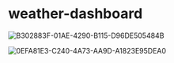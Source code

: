 # weather-dashboard

![B302883F-01AE-4290-B115-D96DE505484B](https://user-images.githubusercontent.com/105461444/177450874-a5e02d94-b04d-4fe0-bc12-76aad2e0a765.jpeg)

![0EFA81E3-C240-4A73-AA9D-A1823E95DEA0](https://user-images.githubusercontent.com/105461444/177450916-dd92fc34-583e-416e-a22b-b11d18041c84.jpeg)
